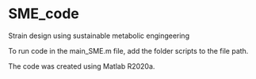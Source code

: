 # SME_code
Strain design using sustainable metabolic engingeering

To run code in the main_SME.m file, add the folder scripts to the file path.

The code was created using Matlab R2020a.
